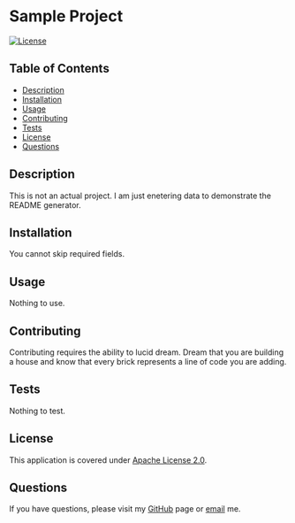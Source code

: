 
# Sample Project
[![License](https://img.shields.io/badge/License-Apache%202.0-blue.svg)](https://opensource.org/licenses/Apache-2.0)

## Table of Contents
* [Description](#description)
* [Installation](#installation)
* [Usage](#usage)
* [Contributing](#contributing)
* [Tests](#tests)
* [License](#license)
* [Questions](#questions)
  
## Description
This is not an actual project. I am just enetering data to demonstrate the README generator.
## Installation
You cannot skip required fields.
## Usage
Nothing to use.
## Contributing
Contributing requires the ability to lucid dream. Dream that you are building a house and know that every brick represents a line of code you are adding.
## Tests 
Nothing to test.

## License
This application is covered under [Apache License 2.0](https://opensource.org/licenses/Apache-2.0).
      

## Questions
If you have questions, please visit my [GitHub](http://github.com/e-p-n) page or [email](mailto:sample@test.ca?subject=Question%20regarding%20Sample%20Project) me.
  
